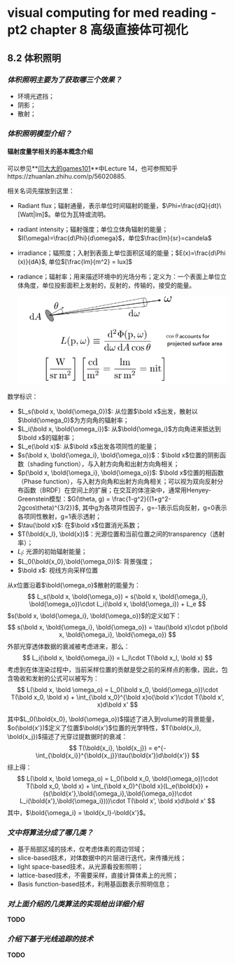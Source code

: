 # visual computing for med reading  - pt2 chapter 8 高级直接体可视化

## 8.2 体积照明

### *体积照明主要为了获取哪三个效果？*

- 环境光遮挡；
- 阴影；
- 散射；

### *体积照明模型介绍？*

#### 辐射度量学相关的基本概念介绍

可以参见**[闫大大的games101](http://games-cn.org/intro-graphics/)**中Lecture 14，也可参照知乎https://zhuanlan.zhihu.com/p/56020885.

相关名词先摆放到这里：

- Radiant flux；辐射通量，表示单位时间辐射的能量，$\Phi=\frac{dQ}{dt}\ [Watt|lm]$。单位为瓦特或流明。

- radiant intensity；辐射强度；单位立体角辐射的能量；$I(\omega)=\frac{d\Phi}{d\omega}$，单位$\frac{lm}{sr}=candela$

- irradiance；辐照度；入射到表面上单位面积区域的能量；$E(x)=\frac{d\Phi (x)}{dA}$, 单位$[\frac{lm}{m^2} = lux]$

- radiance；辐射率；用来描述环境中的光场分布；定义为：一个表面上单位立体角度，单位投影面积上发射的，反射的，传输的，接受的能量。

  ![](./image/radiance.png)

数学标识：

- $L_s(\bold x, \bold{\omega_0})$: 从位置$\bold x$出发，散射以$\bold{\omega_0}$为方向角的辐射率；
- $L_i(\bold x, \bold{\omega_i})$: 从$\bold{\omega_i}$方向角进来抵达到$\bold x$的辐射率；
- $L_e(\bold x)$: 从$\bold x$出发各项同性的能量；
- $s(\bold x, \bold{\omega_i}, \bold{\omega_o})$：$\bold x$位置的阴影函数（shading function），与入射方向角和出射方向角相关；
- $p(\bold x, \bold{\omega_i}, \bold{\omega_o})$: $\bold x$位置的相函数（Phase function），与入射方向角和出射方向角相关；可以视为双向反射分布函数（BRDF）在空间上的扩展；在交互的体渲染中，通常用Henyey-Greenstein模型：$G(\theta, g) = \frac{1-g^2}{(1+g^2-2gcos\theta)^{3/2}}$, 其中g为各项异性因子，g=-1表示后向反射，g=0表示各项同性散射，g=1表示透射；
- $\tau(\bold x)$: 在$\bold x$位置消光系数；
- $T(\bold{x_l}, \bold{x})$：光源位置和当前位置之间的transparency（透射率）；
- $L_l$: 光源的初始辐射能量；
- $L_0(\bold{x_0},\bold{\omega_0})$: 背景强度；
- $\bold x$: 视线方向采样位置

从x位置沿着$\bold{\omega_o}$散射的能量为：
$$
L_s(\bold x, \bold{\omega_o}) = s(\bold x, \bold{\omega_i}, \bold{\omega_o})\cdot L_i(\bold x, \bold{\omega_i}) + L_e
$$
$s(\bold x, \bold{\omega_i}, \bold{\omega_o})$的定义如下：
$$
s(\bold x, \bold{\omega_i}, \bold{\omega_o}) = \tau(\bold x)\cdot p(\bold x, \bold{\omega_i}, \bold{\omega_o})
$$
外部光穿透体数据的衰减被考虑进来，那么：
$$
L_i(\bold x, \bold{\omega_i}) = L_l\cdot T(\bold x_l, \bold x)
$$
考虑到在体渲染过程中，当前采样位置的贡献是受之前的采样点的影像，因此，包含吸收和发射的公式可以被写为：
$$
L(\bold x, \bold \omega_o) = L_0(\bold x_0, \bold{\omega_o})\cdot T(\bold x_0, \bold x) + \int_{\bold x_0}^{\bold x}o(\bold x')\cdot T(\bold x', x)d\bold x'
$$

其中$L_0(\bold{x_0}, \bold{\omega_o})$描述了进入到volume的背景能量，$o(\bold{x'})$定义了位置$\bold{x'}$位置的光学特性，$T(\bold{x_i}, \bold{x_j})$描述了光穿过提数据时的衰减：
$$
T(\bold{x_i}, \bold{x_j}) = e^{-\int_{\bold{x_i}}^{\bold{x_j}}\tau(\bold{x'})d\bold{x'}}
$$
综上得：
$$
L(\bold x, \bold \omega_o) = L_0(\bold x_0, \bold{\omega_o})\cdot T(\bold x_0, \bold x) + \int_{\bold x_0}^{\bold x}(L_e(\bold{x}) + (s(\bold{x'},\bold{\omega_i},\bold{\omega_o})\cdot L_i(\bold{x'},\bold{\omega_i})))\cdot T(\bold x', \bold x)d\bold x'
$$
其中，$\bold{\omega_i} = \bold{x_l}-\bold{x'}$。

### *文中将算法分成了哪几类？*

- 基于局部区域的技术，仅考虑体素的周边邻域；
- slice-based技术，对体数据中的片层进行迭代，来传播光线；
- light space-based技术，从光源看投影照明；
- lattice-based技术，不需要采样，直接计算体素上的光照；
- Basis function-based技术，利用基函数表示照明信息；

### *对上面介绍的几类算法的实现给出详细介绍*

**TODO**

### *介绍下基于光线追踪的技术*

**TODO**

















